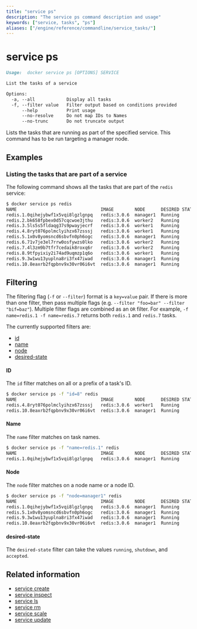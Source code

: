 ```yaml
---
title: "service ps"
description: "The service ps command description and usage"
keywords: ["service, tasks", "ps"]
aliases: ["/engine/reference/commandline/service_tasks/"]
---
```


# service ps

```Markdown
Usage:	docker service ps [OPTIONS] SERVICE

List the tasks of a service

Options:
  -a, --all            Display all tasks
  -f, --filter value   Filter output based on conditions provided
      --help           Print usage
      --no-resolve     Do not map IDs to Names
      --no-trunc       Do not truncate output
```

Lists the tasks that are running as part of the specified service. This command
has to be run targeting a manager node.


## Examples

### Listing the tasks that are part of a service

The following command shows all the tasks that are part of the `redis` service:

```bash
$ docker service ps redis
NAME                                IMAGE        NODE      DESIRED STATE  CURRENT STATE
redis.1.0qihejybwf1x5vqi8lgzlgnpq   redis:3.0.6  manager1  Running        Running 8 seconds
redis.2.bk658fpbex0d57cqcwoe3jthu   redis:3.0.6  worker2   Running        Running 9 seconds
redis.3.5ls5s5fldaqg37s9pwayjecrf   redis:3.0.6  worker1   Running        Running 9 seconds
redis.4.8ryt076polmclyihzx67zsssj   redis:3.0.6  worker1   Running        Running 9 seconds
redis.5.1x0v8yomsncd6sbvfn0ph6ogc   redis:3.0.6  manager1  Running        Running 8 seconds
redis.6.71v7je3el7rrw0osfywzs0lko   redis:3.0.6  worker2   Running        Running 9 seconds
redis.7.4l3zm9b7tfr7cedaik8roxq6r   redis:3.0.6  worker2   Running        Running 9 seconds
redis.8.9tfpyixiy2i74ad9uqmzp1q6o   redis:3.0.6  worker1   Running        Running 9 seconds
redis.9.3w1wu13yuplna8ri3fx47iwad   redis:3.0.6  manager1  Running        Running 8 seconds
redis.10.8eaxrb2fqpbnv9x30vr06i6vt  redis:3.0.6  manager1  Running        Running 8 seconds
```


## Filtering

The filtering flag (`-f` or `--filter`) format is a `key=value` pair. If there
is more than one filter, then pass multiple flags (e.g. `--filter "foo=bar" --filter "bif=baz"`).
Multiple filter flags are combined as an `OR` filter. For example,
`-f name=redis.1 -f name=redis.7` returns both `redis.1` and `redis.7` tasks.

The currently supported filters are:

* [id](#id)
* [name](#name)
* [node](#node)
* [desired-state](#desired-state)


#### ID

The `id` filter matches on all or a prefix of a task's ID.

```bash
$ docker service ps -f "id=8" redis
NAME                                IMAGE        NODE      DESIRED STATE  CURRENT STATE
redis.4.8ryt076polmclyihzx67zsssj   redis:3.0.6  worker1   Running        Running 9 seconds
redis.10.8eaxrb2fqpbnv9x30vr06i6vt  redis:3.0.6  manager1  Running        Running 8 seconds
```

#### Name

The `name` filter matches on task names.

```bash
$ docker service ps -f "name=redis.1" redis
NAME                                IMAGE        NODE      DESIRED STATE  CURRENT STATE
redis.1.0qihejybwf1x5vqi8lgzlgnpq   redis:3.0.6  manager1  Running        Running 8 seconds
```


#### Node

The `node` filter matches on a node name or a node ID.

```bash
$ docker service ps -f "node=manager1" redis
NAME                                IMAGE        NODE      DESIRED STATE  CURRENT STATE
redis.1.0qihejybwf1x5vqi8lgzlgnpq   redis:3.0.6  manager1  Running        Running 8 seconds
redis.5.1x0v8yomsncd6sbvfn0ph6ogc   redis:3.0.6  manager1  Running        Running 8 seconds
redis.9.3w1wu13yuplna8ri3fx47iwad   redis:3.0.6  manager1  Running        Running 8 seconds
redis.10.8eaxrb2fqpbnv9x30vr06i6vt  redis:3.0.6  manager1  Running        Running 8 seconds
```


#### desired-state

The `desired-state` filter can take the values `running`, `shutdown`, and `accepted`.


## Related information

* [service create](service_create.md)
* [service inspect](service_inspect.md)
* [service ls](service_ls.md)
* [service rm](service_rm.md)
* [service scale](service_scale.md)
* [service update](service_update.md)
